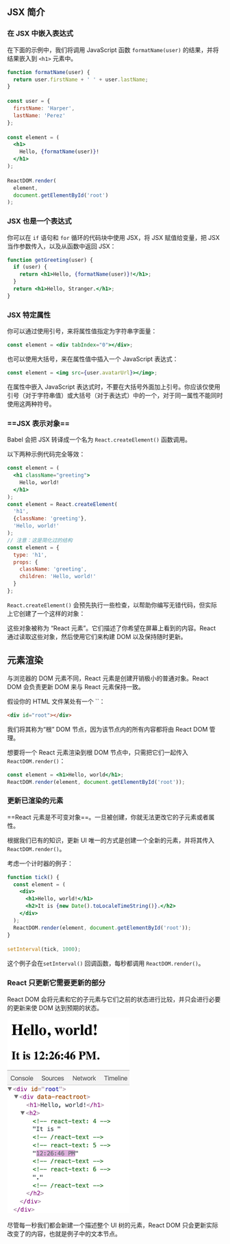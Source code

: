 ## JSX 简介

### 在 JSX 中嵌入表达式

在下面的示例中，我们将调用 JavaScript 函数 `formatName(user)` 的结果，并将结果嵌入到 `<h1>` 元素中。

```jsx
function formatName(user) {
  return user.firstName + ' ' + user.lastName;
}

const user = {
  firstName: 'Harper',
  lastName: 'Perez'
};

const element = (
  <h1>
    Hello, {formatName(user)}!
  </h1>
);

ReactDOM.render(
  element,
  document.getElementById('root')
);
```

### JSX 也是一个表达式

你可以在 `if` 语句和 `for` 循环的代码块中使用 JSX，将 JSX 赋值给变量，把 JSX 当作参数传入，以及从函数中返回 JSX：

```jsx
function getGreeting(user) {
  if (user) {
    return <h1>Hello, {formatName(user)}!</h1>;
  }
  return <h1>Hello, Stranger.</h1>;
}
```

### JSX 特定属性

你可以通过使用引号，来将属性值指定为字符串字面量：

```jsx
const element = <div tabIndex="0"></div>;
```

也可以使用大括号，来在属性值中插入一个 JavaScript 表达式：

```jsx
const element = <img src={user.avatarUrl}></img>;
```

在属性中嵌入 JavaScript 表达式时，不要在大括号外面加上引号。你应该仅使用引号（对于字符串值）或大括号（对于表达式）中的一个，对于同一属性不能同时使用这两种符号。

### ==JSX 表示对象==

Babel 会把 JSX 转译成一个名为 `React.createElement()` 函数调用。

以下两种示例代码完全等效：

```jsx
const element = (
  <h1 className="greeting">
    Hello, world!
  </h1>
);
const element = React.createElement(
  'h1',
  {className: 'greeting'},
  'Hello, world!'
);
// 注意：这是简化过的结构
const element = {
  type: 'h1',
  props: {
    className: 'greeting',
    children: 'Hello, world!'
  }
};
```

`React.createElement()` 会预先执行一些检查，以帮助你编写无错代码，但实际上它创建了一个这样的对象：

这些对象被称为 “React 元素”。它们描述了你希望在屏幕上看到的内容。React 通过读取这些对象，然后使用它们来构建 DOM 以及保持随时更新。

## 元素渲染

与浏览器的 DOM 元素不同，React 元素是创建开销极小的普通对象。React DOM 会负责更新 DOM 来与 React 元素保持一致。

假设你的 HTML 文件某处有一个 ``：

```html
<div id="root"></div>
```

我们将其称为“根” DOM 节点，因为该节点内的所有内容都将由 React DOM 管理。

想要将一个 React 元素渲染到根 DOM 节点中，只需把它们一起传入 `ReactDOM.render()`：

```jsx
const element = <h1>Hello, world</h1>;
ReactDOM.render(element, document.getElementById('root'));
```

### 更新已渲染的元素

==React 元素是不可变对象==。一旦被创建，你就无法更改它的子元素或者属性。

根据我们已有的知识，更新 UI 唯一的方式是创建一个全新的元素，并将其传入 `ReactDOM.render()`。

考虑一个计时器的例子：

```jsx
function tick() {
  const element = (
    <div>
      <h1>Hello, world!</h1>
      <h2>It is {new Date().toLocaleTimeString()}.</h2>
    </div>
  );
  ReactDOM.render(element, document.getElementById('root'));
}

setInterval(tick, 1000);
```

这个例子会在` setInterval() ` 回调函数，每秒都调用 `ReactDOM.render()`。

### React 只更新它需要更新的部分

React DOM 会将元素和它的子元素与它们之前的状态进行比较，并只会进行必要的更新来使 DOM 达到预期的状态。

![eg.截图](res/granular-dom-updates-c158617ed7cc0eac8f58330e49e48224.gif)

尽管每一秒我们都会新建一个描述整个 UI 树的元素，React DOM 只会更新实际改变了的内容，也就是例子中的文本节点。



